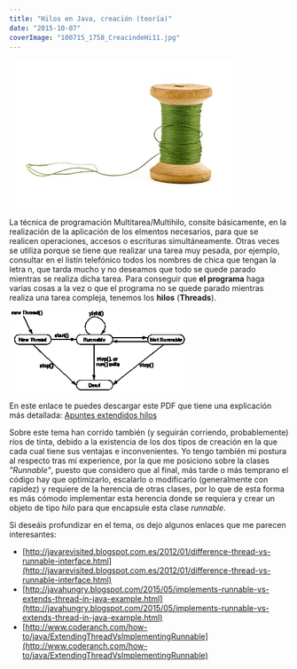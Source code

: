 ```yaml
---
title: "Hilos en Java, creación (teorí­a)"
date: "2015-10-07"
coverImage: "100715_1758_CreacindeHi11.jpg"
---
```


![](100715_1758_CreacindeHi11.jpg)

La técnica de programación Multitarea/Multihilo, consite básicamente, en la realización de la aplicación de los elmentos necesarios, para que se realicen operaciones, accesos o escrituras simultáneamente. Otras veces se utiliza porque se tiene que realizar una tarea muy pesada, por ejemplo, consultar en el listí­n telefónico todos los nombres de chica que tengan la letra n, que tarda mucho y no deseamos que todo se quede parado mientras se realiza dicha tarea. Para conseguir que **el programa** haga varias cosas a la vez o que el programa no se quede parado mientras realiza una tarea compleja, tenemos los **hilos** (**Threads**).

![](100715_1758_CreacindeHi21.gif)

En este enlace te puedes descargar este PDF que tiene una explicación más detallada: [Apuntes extendidos hilos](http://www.jtech.ua.es/dadm/restringido/java/sesion05-apuntes.pdf)

Sobre este tema han corrido también (y seguirán corriendo, probablemente) rí­os de tinta, debido a la existencia de los dos tipos de creación en la que cada cual tiene sus ventajas e inconvenientes. Yo tengo también mi postura al respecto tras mi experience, por la que me posiciono sobre la clases _"Runnable"_, puesto que considero que al final, más tarde o más temprano el código hay que optimizarlo, escalarlo o modificarlo (generalmente con rapidez) y requiere de la herencia de otras clases, por lo que de esta forma es más cómodo implementar esta herencia donde se requiera y crear un objeto de tipo _hilo_ para que encapsule esta clase _runnable_.

Si deseáis profundizar en el tema, os dejo algunos enlaces que me parecen interesantes:

- [http://javarevisited.blogspot.com.es/2012/01/difference-thread-vs-runnable-interface.html](http://javarevisited.blogspot.com.es/2012/01/difference-thread-vs-runnable-interface.html)
- [http://javahungry.blogspot.com/2015/05/implements-runnable-vs-extends-thread-in-java-example.html](http://javahungry.blogspot.com/2015/05/implements-runnable-vs-extends-thread-in-java-example.html)
- [http://www.coderanch.com/how-to/java/ExtendingThreadVsImplementingRunnable](http://www.coderanch.com/how-to/java/ExtendingThreadVsImplementingRunnable)
